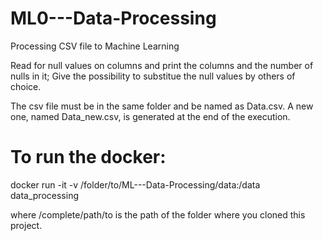 # ML0---Data-Processing

Processing CSV file to Machine Learning

Read for null values on columns and print the columns and the number of nulls in it;
Give the possibility to substitue the null values by others of choice.

The csv file must be in the same folder and be named as Data.csv.
A new one, named Data_new.csv, is generated at the end of the execution.

# To run the docker:
docker run -it -v /folder/to/ML---Data-Processing/data:/data data_processing

where /complete/path/to is the path of the folder where you cloned this project.

